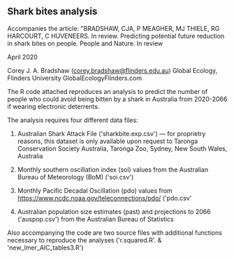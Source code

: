 ## Shark bites analysis

Accompanies the article: "BRADSHAW, CJA, P MEAGHER, MJ THIELE, RG HARCOURT, C HUVENEERS. In review. 
Predicting potential future reduction in shark bites on people. People and Nature. In review

April 2020

Corey J. A. Bradshaw (corey.bradshaw@flinders.edu.au)
Global Ecology, Flinders University
GlobalEcologyFlinders.com

The R code attached reproduces an analysis to predict the number of people who could avoid being bitten by a shark in Australia from 2020-2066 if wearing electronic deterrents.

The analysis requires four different data files:

1. Australian Shark Attack File ('sharkbite.exp.csv') — for proprietry reasons, this dataset is only available upon request to Taronga Conservation Society Australia, Taronga Zoo, Sydney, New South Wales, Australia

2. Monthly southern oscillation index (soi) values from the Australian Bureau of Meteorology (BoM) ('soi.csv')

3. Monthly Pacific Decadal Oscillation (pdo) values from https://www.ncdc.noaa.gov/teleconnections/pdo/ ('pdo.csv'

4. Australian population size estimates (past) and projections to 2066 ('auspop.csv') from the Australian Bureau of Statistics

Also accompanying the code are two source files with additional functions necessary to reproduce the analyses ('r.squared.R'. & 'new_lmer_AIC_tables3.R')
